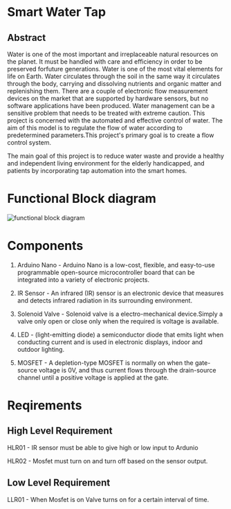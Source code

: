 # Smart Water Tap

## Abstract 
Water is one of the most important and irreplaceable natural resources on the planet. It must be handled with care and efficiency in order to be preserved forfuture generations. Water is one of the most vital elements for life on Earth. Water circulates through the soil in the same way it circulates through the body, carrying and dissolving nutrients and organic matter and replenishing them. There are a couple of electronic flow measurement devices on the market that are supported by hardware sensors, but no software applications have been produced. Water management can be a sensitive problem that needs to be treated with extreme caution. This project is concerned with the automated and effective control of water. The aim of this model is to regulate the flow of water according to predetermined parameters.This project's primary goal is to create a flow control system.

The main goal of this project is to reduce water waste and provide a healthy and independent living environment for the elderly handicapped, and patients by incorporating tap automation into the smart homes.

# Functional Block diagram
![functional block diagram](https://user-images.githubusercontent.com/46933088/155832234-d39ea7ad-8212-47aa-992c-7abb8e4095ed.png)

# Components

1. Arduino Nano  - Arduino Nano is a low-cost, flexible, and easy-to-use programmable open-source microcontroller board that can be integrated into a variety of electronic projects.

2. IR Sensor - An infrared (IR) sensor is an electronic device that measures and detects infrared radiation in its surrounding environment.

3. Solenoid Valve - Solenoid valve is a electro-mechanical device.Simply a valve only open or close only when the required is voltage is available.

4. LED - (light-emitting diode) a semiconductor diode that emits light when conducting current and is used in electronic displays, indoor and outdoor lighting.

5. MOSFET - A depletion-type MOSFET is normally on when the gate-source voltage is 0V, and thus current flows through the drain-source channel until a positive voltage is applied at the gate.

# Reqirements
## High Level Requirement
HLR01 - IR sensor must be able to give high or low input to Ardunio

HLR02 - Mosfet must turn on and turn off based on the sensor output.

## Low Level Requirement
LLR01 - When Mosfet is on Valve turns on for a certain interval of time.